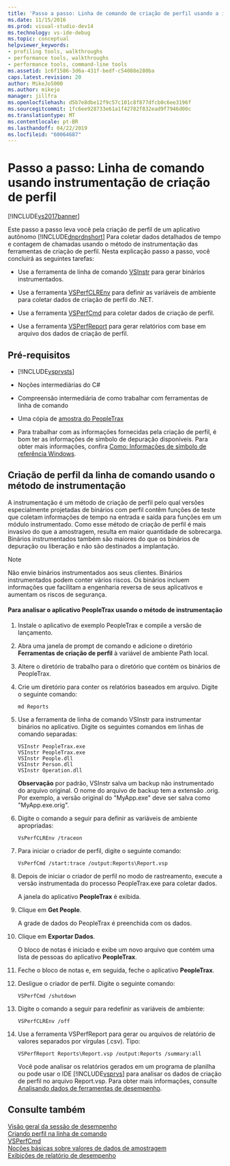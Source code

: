 ```yaml
---
title: 'Passo a passo: Linha de comando de criação de perfil usando a instrumentação | Microsoft Docs'
ms.date: 11/15/2016
ms.prod: visual-studio-dev14
ms.technology: vs-ide-debug
ms.topic: conceptual
helpviewer_keywords:
- profiling tools, walkthroughs
- performance tools, walkthroughs
- performance tools, command-line tools
ms.assetid: 1c6f1586-3d6a-431f-bedf-c54088e280ba
caps.latest.revision: 20
author: MikeJo5000
ms.author: mikejo
manager: jillfra
ms.openlocfilehash: d5b7e8dbe12f9c57c101c8f877dfcb0c6ee3196f
ms.sourcegitcommit: 1fc6ee928733e61a1f42782f832ead9f7946d00c
ms.translationtype: MT
ms.contentlocale: pt-BR
ms.lasthandoff: 04/22/2019
ms.locfileid: "60064687"
---
```

# <a name="walkthrough-command-line-profiling-using-instrumentation"></a>Passo a passo: Linha de comando usando instrumentação de criação de perfil
[!INCLUDE[vs2017banner](../includes/vs2017banner.md)]

Este passo a passo leva você pela criação de perfil de um aplicativo autônomo [!INCLUDE[dnprdnshort](../includes/dnprdnshort-md.md)] Para coletar dados detalhados de tempo e contagem de chamadas usando o método de instrumentação das ferramentas de criação de perfil. Nesta explicação passo a passo, você concluirá as seguintes tarefas:  
  
- Use a ferramenta de linha de comando [VSInstr](../profiling/vsinstr.md) para gerar binários instrumentados.  
  
- Use a ferramenta [VSPerfCLREnv](../profiling/vsperfclrenv.md) para definir as variáveis de ambiente para coletar dados de criação de perfil do .NET.  
  
- Use a ferramenta [VSPerfCmd](../profiling/vsperfcmd.md) para coletar dados de criação de perfil.  
  
- Use a ferramenta [VSPerfReport](../profiling/vsperfreport.md) para gerar relatórios com base em arquivo dos dados de criação de perfil.  
  
## <a name="prerequisites"></a>Pré-requisitos  
  
- [!INCLUDE[vsprvsts](../includes/vsprvsts-md.md)]  
  
- Noções intermediárias do C#  
  
- Compreensão intermediária de como trabalhar com ferramentas de linha de comando  
  
- Uma cópia de [amostra do PeopleTrax](../profiling/peopletrax-sample-profiling-tools.md)  
  
- Para trabalhar com as informações fornecidas pela criação de perfil, é bom ter as informações de símbolo de depuração disponíveis. Para obter mais informações, confira [Como: Informações de símbolo de referência Windows](../profiling/how-to-reference-windows-symbol-information.md).  
  
## <a name="command-line-profiling-using-the-instrumentation-method"></a>Criação de perfil da linha de comando usando o método de instrumentação  
 A instrumentação é um método de criação de perfil pelo qual versões especialmente projetadas de binários com perfil contêm funções de teste que coletam informações de tempo na entrada e saída para funções em um módulo instrumentado. Como esse método de criação de perfil é mais invasivo do que a amostragem, resulta em maior quantidade de sobrecarga. Binários instrumentados também são maiores do que os binários de depuração ou liberação e não são destinados a implantação.  
  
> [!NOTE]
>  Não envie binários instrumentados aos seus clientes. Binários instrumentados podem conter vários riscos. Os binários incluem informações que facilitam a engenharia reversa de seus aplicativos e aumentam os riscos de segurança.  
  
#### <a name="to-profile-the-peopletrax-application-by-using-the-instrumentation-method"></a>Para analisar o aplicativo PeopleTrax usando o método de instrumentação  
  
1. Instale o aplicativo de exemplo PeopleTrax e compile a versão de lançamento.  
  
2. Abra uma janela de prompt de comando e adicione o diretório **Ferramentas de criação de perfil** à variável de ambiente Path local.  
  
3. Altere o diretório de trabalho para o diretório que contém os binários de PeopleTrax.  
  
4. Crie um diretório para conter os relatórios baseados em arquivo. Digite o seguinte comando:  
  
    ```  
    md Reports  
    ```  
  
5. Use a ferramenta de linha de comando VSInstr para instrumentar binários no aplicativo. Digite os seguintes comandos em linhas de comando separadas:  
  
    ```  
    VSInstr PeopleTrax.exe  
    VSInstr PeopleTrax.exe  
    VSInstr People.dll  
    VSInstr Person.dll  
    VSInstr Operation.dll  
    ```  
  
     **Observação** por padrão, VSInstr salva um backup não instrumentado do arquivo original. O nome do arquivo de backup tem a extensão .orig. Por exemplo, a versão original do "MyApp.exe" deve ser salva como "MyApp.exe.orig".  
  
6. Digite o comando a seguir para definir as variáveis de ambiente apropriadas:  
  
    ```  
    VsPerfCLREnv /traceon  
    ```  
  
7. Para iniciar o criador de perfil, digite o seguinte comando:  
  
    ```  
    VsPerfCmd /start:trace /output:Reports\Report.vsp  
    ```  
  
8. Depois de iniciar o criador de perfil no modo de rastreamento, execute a versão instrumentada do processo PeopleTrax.exe para coletar dados.  
  
     A janela do aplicativo **PeopleTrax** é exibida.  
  
9. Clique em **Get People**.  
  
     A grade de dados do PeopleTrax é preenchida com os dados.  
  
10. Clique em **Exportar Dados**.  
  
     O bloco de notas é iniciado e exibe um novo arquivo que contém uma lista de pessoas do aplicativo **PeopleTrax**.  
  
11. Feche o bloco de notas e, em seguida, feche o aplicativo **PeopleTrax**.  
  
12. Desligue o criador de perfil. Digite o seguinte comando:  
  
    ```  
    VSPerfCmd /shutdown  
    ```  
  
13. Digite o comando a seguir para redefinir as variáveis de ambiente:  
  
    ```  
    VSPerfCLREnv /off  
    ```  
  
14. Use a ferramenta VSPerfReport para gerar ou arquivos de relatório de valores separados por vírgulas (.csv). Tipo:  
  
    ```  
    VSPerfReport Reports\Report.vsp /output:Reports /summary:all  
    ```  
  
     Você pode analisar os relatórios gerados em um programa de planilha ou pode usar o IDE [!INCLUDE[vsprvs](../includes/vsprvs-md.md)] para analisar os dados de criação de perfil no arquivo Report.vsp. Para obter mais informações, consulte [Analisando dados de ferramentas de desempenho](../profiling/analyzing-performance-tools-data.md).  
  
## <a name="see-also"></a>Consulte também  
 [Visão geral da sessão de desempenho](../profiling/performance-session-overview.md)   
 [Criando perfil na linha de comando](../profiling/using-the-profiling-tools-from-the-command-line.md)   
 [VSPerfCmd](../profiling/vsperfcmd.md)   
 [Noções básicas sobre valores de dados de amostragem](../profiling/understanding-sampling-data-values.md)   
 [Exibições de relatório de desempenho](../profiling/performance-report-views.md)
